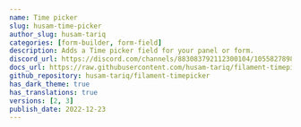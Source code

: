 ```yaml
---
name: Time picker
slug: husam-time-picker
author_slug: husam-tariq
categories: [form-builder, form-field]
description: Adds a Time picker field for your panel or form.
discord_url: https://discord.com/channels/883083792112300104/1055827898927427616
docs_url: https://raw.githubusercontent.com/husam-tariq/filament-timepicker/3.0.0/README.md
github_repository: husam-tariq/filament-timepicker
has_dark_theme: true
has_translations: true
versions: [2, 3]
publish_date: 2022-12-23
---
```

